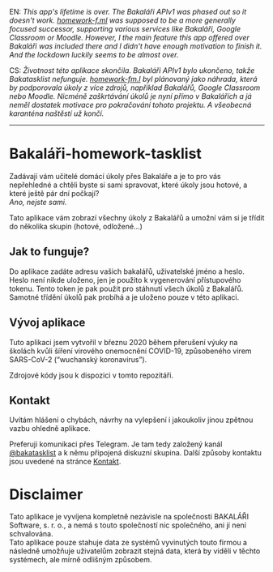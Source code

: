 EN: _This app's lifetime is over. The Bakaláři APIv1 was phased out so it doesn't work. [homework-f.ml](https://github.com/mvolfik/homework-fml) was supposed to be a more generally focused successor, supporting various services like Bakaláři, Google Classroom or Moodle. However, I the main feature this app offered over Bakaláři was included there and I didn't have enough motivation to finish it. And the lockdown luckily seems to be almost over._

CS: _Životnost této aplikace skončila. Bakaláři APIv1 bylo ukončeno, takže Bakatasklist nefunguje. [homework-fm.l](https://github.com/mvolfik/homework-fml) byl plánovaný jako náhrada, která by podporovala úkoly z více zdrojů, například Bakalářů, Google Classroom nebo Moodle. Nicméně zaškrtávání úkolů je nyní přímo v Bakalářích a já neměl dostatek motivace pro pokračování tohoto projektu. A všeobecná karanténa naštěstí už končí._

---

# Bakaláři-homework-tasklist

Zadávají vám učitelé domácí úkoly přes Bakaláře a je to pro vás nepřehledné a chtěli
byste si sami spravovat, které úkoly jsou hotové, a které ještě pár dní počkají?  
_Ano, nejste sami._

Tato aplikace vám zobrazí všechny úkoly z Bakalářů a umožní vám si je třídit do několika
skupin (hotové, odložené&hellip;)

## Jak to funguje?

Do aplikace zadáte adresu vašich bakalářů, uživatelské jméno a heslo. Heslo není nikde
uloženo, jen je použito k vygenerování přístupového tokenu. Tento token je pak použit
pro stáhnutí všech úkolů z Bakalářů. Samotné třídění úkolů pak probíhá a je uloženo
pouze v této aplikaci.

## Vývoj aplikace

Tuto aplikaci jsem vytvořil v březnu 2020 během přerušení výuky na školách kvůli šíření
virového onemocnění COVID-19, způsobeného virem SARS-CoV-2 (&ldquo;wuchanský
koronavirus&rdquo;).

Zdrojové kódy jsou k dispozici v tomto repozitáři.

## Kontakt

Uvítám hlášení o chybách, návrhy na vylepšení i jakoukoliv jinou zpětnou vazbu ohledně
aplikace.

Preferuji komunikaci přes Telegram. Je tam tedy založený kanál
[@bakatasklist](https://t.me/bakatasklist) a k němu připojená diskuzní skupina. Další
způsoby kontaktu jsou uvedené na stránce
[Kontakt](https://bakalari-homework-tasklist.herokuapp.com/contact).

# Disclaimer

Tato aplikace je vyvíjena kompletně nezávisle na společnosti BAKALÁŘI Software,
s. r. o., a nemá s touto společností nic společného, ani jí není schvalována.  
Tato aplikace pouze stahuje data ze systémů vyvinutých touto firmou a následně umožňuje
uživatelům zobrazit stejná data, která by viděli v těchto systémech, ale mírně odlišným
způsobem.
